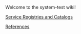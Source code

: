 Welcome to the system-test wiki!

[Service Registries and Catalogs](https://github.com/ioos/system-test/wiki/Service-Registries-and-Data-Catalogs)

[References](https://github.com/ioos/system-test/wiki/References)